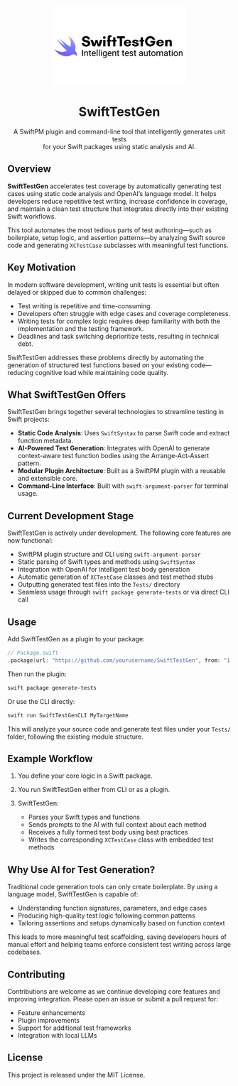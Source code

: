<p align="center">
  <img src="https://github.com/Chamepp/SwiftTestGen/blob/main/Logo.png" alt="SwiftTestGen Logo" width="300"/>
</p>

<h1 align="center">SwiftTestGen</h1>

<p align="center">
  A SwiftPM plugin and command-line tool that intelligently generates unit tests <br />
  for your Swift packages using static analysis and AI.
</p>


## Overview

**SwiftTestGen** accelerates test coverage by automatically generating test cases using static code analysis and OpenAI’s language model. It helps developers reduce repetitive test writing, increase confidence in coverage, and maintain a clean test structure that integrates directly into their existing Swift workflows.

This tool automates the most tedious parts of test authoring—such as boilerplate, setup logic, and assertion patterns—by analyzing Swift source code and generating `XCTestCase` subclasses with meaningful test functions.



## Key Motivation

In modern software development, writing unit tests is essential but often delayed or skipped due to common challenges:

* Test writing is repetitive and time-consuming.
* Developers often struggle with edge cases and coverage completeness.
* Writing tests for complex logic requires deep familiarity with both the implementation and the testing framework.
* Deadlines and task switching deprioritize tests, resulting in technical debt.

SwiftTestGen addresses these problems directly by automating the generation of structured test functions based on your existing code—reducing cognitive load while maintaining code quality.


## What SwiftTestGen Offers

SwiftTestGen brings together several technologies to streamline testing in Swift projects:

* **Static Code Analysis**: Uses `SwiftSyntax` to parse Swift code and extract function metadata.
* **AI-Powered Test Generation**: Integrates with OpenAI to generate context-aware test function bodies using the Arrange-Act-Assert pattern.
* **Modular Plugin Architecture**: Built as a SwiftPM plugin with a reusable and extensible core.
* **Command-Line Interface**: Built with `swift-argument-parser` for terminal usage.


## Current Development Stage

SwiftTestGen is actively under development. The following core features are now functional:

* SwiftPM plugin structure and CLI using `swift-argument-parser`
* Static parsing of Swift types and methods using `SwiftSyntax`
* Integration with OpenAI for intelligent test body generation
* Automatic generation of `XCTestCase` classes and test method stubs
* Outputting generated test files into the `Tests/` directory
* Seamless usage through `swift package generate-tests` or via direct CLI call


## Usage

Add SwiftTestGen as a plugin to your package:

```swift
// Package.swift
.package(url: "https://github.com/yourusername/SwiftTestGen", from: "1.0.0")
```

Then run the plugin:

```bash
swift package generate-tests
```

Or use the CLI directly:

```bash
swift run SwiftTestGenCLI MyTargetName
```

This will analyze your source code and generate test files under your `Tests/` folder, following the existing module structure.


## Example Workflow

1. You define your core logic in a Swift package.
2. You run SwiftTestGen either from CLI or as a plugin.
3. SwiftTestGen:

   * Parses your Swift types and functions
   * Sends prompts to the AI with full context about each method
   * Receives a fully formed test body using best practices
   * Writes the corresponding `XCTestCase` class with embedded test methods


## Why Use AI for Test Generation?

Traditional code generation tools can only create boilerplate. By using a language model, SwiftTestGen is capable of:

* Understanding function signatures, parameters, and edge cases
* Producing high-quality test logic following common patterns
* Tailoring assertions and setups dynamically based on function context

This leads to more meaningful test scaffolding, saving developers hours of manual effort and helping teams enforce consistent test writing across large codebases.


## Contributing

Contributions are welcome as we continue developing core features and improving integration. Please open an issue or submit a pull request for:

* Feature enhancements
* Plugin improvements
* Support for additional test frameworks
* Integration with local LLMs


## License

This project is released under the MIT License.

